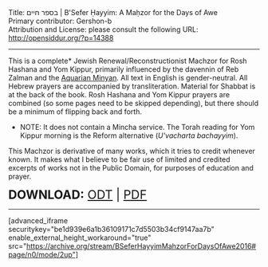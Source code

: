 <html>
<head></head>
<body>
Title: בספר חיים | B'Sefer Ḥayyim: A Maḥzor for the Days of Awe<br />
Primary contributor: Gershon-b<br />
Attribution and License: please consult the following URL: <a href="http://opensiddur.org/?p=14388">http://opensiddur.org/?p=14388</a>
<p />
<hr />

This is a complete* Jewish Renewal/Reconstructionist Machzor for Rosh Hashana and Yom Kippur, primarily influenced by the davennin of Reb Zalman and the <a href="http://www.aquarianminyan.org/">Aquarian Minyan</a>. All text in English is gender-neutral. All Hebrew prayers are accompanied by transliteration. Material for Shabbat is at the back of the book. Rosh Hashana and Yom Kippur prayers are combined (so some pages need to be skipped depending), but there should be a minimum of flipping back and forth.

<ul>
<li>NOTE: It does not contain a Mincha service. The Torah reading for Yom Kippur morning is the Reform alternative (<em>U'vacharta bachayyim</em>).</li>
</ul>

This Machzor is derivative of many works, which it tries to credit whenever known. It makes what I believe to be fair use of limited and credited excerpts of works not in the Public Domain, for purposes of education and prayer.

<span style="font-size: 18pt"><strong>DOWNLOAD:</strong> <a href="https://opensiddur.org/wp-content/uploads/2016/09/BSefer-Hayyim-Mahzor-for-Days-of-Awe-Gershon-B-CC-BY-SA-2016.odt">ODT</a> | <a href="https://opensiddur.org/wp-content/uploads/2016/09/BSefer-Hayyim-Mahzor-for-Days-of-Awe-Gershon-B-CC-BY-SA-2016.pdf">PDF</a></span>

<hr />

[advanced_iframe securitykey="be1d939e6a1b36109171c7d5503b34cf9147aa7b" enable_external_height_workaround="true" src="https://archive.org/stream/BSeferHayyimMahzorForDaysOfAwe2016#page/n0/mode/2up"]


</body>
</html>